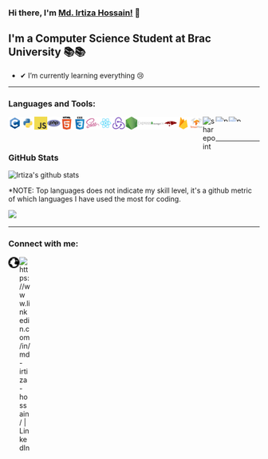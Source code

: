 ### Hi there, I'm [Md. Irtiza Hossain!](https://mdirtizahossain.netlify.app) 👋

## I'm a Computer Science Student at Brac University 📚📚

- ✔ I’m currently learning everything 😢
---

### Languages and Tools:

[<img align="left" alt="C" width="26px" src="https://raw.githubusercontent.com/github/explore/80688e429a7d4ef2fca1e82350fe8e3517d3494d/topics/c/c.png" />][cp]
[<img align="left" alt="Python" width="26px" src="https://raw.githubusercontent.com/github/explore/80688e429a7d4ef2fca1e82350fe8e3517d3494d/topics/python/python.png" />][python]
[<img align="left" alt="JavaScript" width="26px" src="https://raw.githubusercontent.com/github/explore/80688e429a7d4ef2fca1e82350fe8e3517d3494d/topics/javascript/javascript.png" />][js]

[<img align="left" alt="Php" width="26px" src="https://raw.githubusercontent.com/github/explore/ccc16358ac4530c6a69b1b80c7223cd2744dea83/topics/php/php.png"/>][php]

[<img align="left" alt="HTML5" width="26px" src="https://raw.githubusercontent.com/github/explore/80688e429a7d4ef2fca1e82350fe8e3517d3494d/topics/html/html.png" />][html5]
[<img align="left" alt="CSS3" width="26px" src="https://raw.githubusercontent.com/github/explore/80688e429a7d4ef2fca1e82350fe8e3517d3494d/topics/css/css.png" />][css3]
[<img align="left" alt="Sass" width="26px" src="https://raw.githubusercontent.com/github/explore/80688e429a7d4ef2fca1e82350fe8e3517d3494d/topics/sass/sass.png" />][sass]
[<img align="left" alt="React" width="26px" src="https://raw.githubusercontent.com/github/explore/80688e429a7d4ef2fca1e82350fe8e3517d3494d/topics/react/react.png" />][react]
[<img align="left" alt="Redux" width="26px" src="https://raw.githubusercontent.com/github/explore/80688e429a7d4ef2fca1e82350fe8e3517d3494d/topics/redux/redux.png" />][redux]
[<img align="left" alt="Node.js" width="26px" src="https://raw.githubusercontent.com/github/explore/80688e429a7d4ef2fca1e82350fe8e3517d3494d/topics/nodejs/nodejs.png" />][nodejs]
[<img align="left" alt="Express.js" width="26px" src="https://raw.githubusercontent.com/github/explore/80688e429a7d4ef2fca1e82350fe8e3517d3494d/topics/express/express.png" />][expressjs]
[<img align="left" alt="MongoDB" width="26px" src="https://raw.githubusercontent.com/github/explore/80688e429a7d4ef2fca1e82350fe8e3517d3494d/topics/mongodb/mongodb.png" />][mongo]
[<img align="left" alt="Mongoose" width="26px" src="https://raw.githubusercontent.com/github/explore/80688e429a7d4ef2fca1e82350fe8e3517d3494d/topics/mongoose/mongoose.png" />][mongoose]
[<img align="left" alt="Firebase" width="26px" src="https://raw.githubusercontent.com/github/explore/80688e429a7d4ef2fca1e82350fe8e3517d3494d/topics/firebase/firebase.png" />][firebase]
[<img align="left" alt="Tensorflow" width="26px" src="https://raw.githubusercontent.com/github/explore/80688e429a7d4ef2fca1e82350fe8e3517d3494d/topics/tensorflow/tensorflow.png" />][tensorflow]
[<img align="left" alt="sharepoint" width="26px" src="https://avatars.githubusercontent.com/u/19156602?s=48&v=4" />][sharepoint]
[<img align="left" alt="powerautomate" width="26px" height="10px" src="https://repository-images.githubusercontent.com/292601183/e4797e00-ff2d-11ea-9c66-f3070f04174e" />][powerautomate]
[<img align="left" alt="powerapps" width="26px" height="10px" src="https://yt3.googleusercontent.com/ytc/AIf8zZS-dJizg_O__3w-r0iqPGXzclwTBCjXLWp8hT0W=s900-c-k-c0x00ffffff-no-rj" />][powerapps]
<br />
<br />

---

### GitHub Stats

<img src="https://github-readme-stats.anuraghazra1.vercel.app/api?username=irtiza1999&show_icons=true&include_all_commits=true&theme=omni&count_private=true)" alt="Irtiza's github stats" />

\*NOTE: Top languages does not indicate my skill level, it's a github metric of which languages I have used the most for coding.
<br/>

<a href="https://github.com/irtiza1999">
<img src="https://github-readme-stats.vercel.app/api/top-langs/?username=irtiza1999&layout=compact&theme=omni" />
</a>

---

### Connect with me:

[<img align="left" alt="https://mdirtizahossain.netlify.app/" width="22px" src="https://raw.githubusercontent.com/iconic/open-iconic/master/svg/globe.svg" />][website]
[<img align="left" alt="https://www.linkedin.com/in/md-irtiza-hossain/ | LinkedIn" width="22px" src="https://www.maryville.edu/wp-content/uploads/2015/11/Linkedin-logo-1-550x550-300x300.png" />][linkedin]

[website]: https://mdirtizahossain.netlify.app/
[linkedin]: https://www.linkedin.com/in/md-irtiza-hossain/
[vscode]: https://code.visualstudio.com/
[html5]: https://html.com/
[css3]: https://developer.mozilla.org/en-US/docs/Web/CSS
[sass]: https://sass-lang.com/
[js]: https://www.javascript.com/
[react]: https://reactjs.org/
[graphql]: https://graphql.org/
[nodejs]: https://nodejs.org/en/
[mongo]: https://www.mongodb.com/
[git]: https://git-scm.com/
[github]: https://github.com
[terminal]: https://www.microsoft.com/en-us/p/windows-terminal/9n0dx20hk701
[redux]: https://redux.js.org
[firebase]: https://firebase.google.com
[mongoose]: https://mongoosejs.com
[python]: https://www.python.org
[expressjs]: http://expressjs.com
[cp]: https://www.cprogramming.com
[tensorflow]: https://github.com/topics/tensorflow
[php]: https://www.php.net
[sharepoint]: https://www.microsoft.com/en-us/microsoft-365/sharepoint/collaboration
[powerautomate]: https://www.microsoft.com/en-us/power-platform/products/power-automate
[powerapps]: https://www.microsoft.com/en-us/power-platform/products/power-apps
